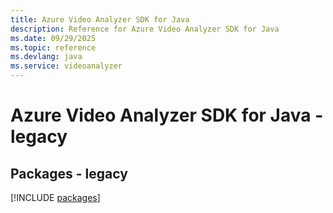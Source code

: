 ```yaml
---
title: Azure Video Analyzer SDK for Java
description: Reference for Azure Video Analyzer SDK for Java
ms.date: 09/29/2025
ms.topic: reference
ms.devlang: java
ms.service: videoanalyzer
---
```

# Azure Video Analyzer SDK for Java - legacy
## Packages - legacy
[!INCLUDE [packages](video-analyzer-index.md)]